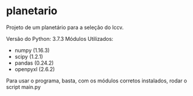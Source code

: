 # planetario
Projeto de um planetário para a seleção do lccv.

Versão do Python: 3.7.3
Módulos Utilizados:
- numpy (1.16.3)
- scipy (1.2.1)
- pandas (0.24.2)
- openpyxl (2.6.2)

Para usar o programa, basta, com os módulos corretos instalados, rodar o script main.py